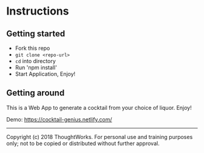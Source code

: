 # Instructions
## Getting started

- Fork this repo
- `git clone <repo-url>` 
- `cd` into directory
- Run 'npm install' 
- Start Application, Enjoy! 

## Getting around 

This is a Web App to generate a cocktail from your choice of liquor. Enjoy! 

Demo: https://cocktail-genius.netlify.com/

---
Copyright (c) 2018 ThoughtWorks. For personal use and training purposes only; not to be copied or distributed without further approval.
